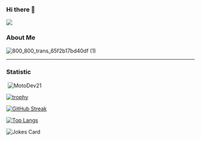 ### Hi there 👋
![](https://komarev.com/ghpvc/?username=mmoottoo21&color=orange)


### About Me
![800_800_trans_65f2b17bd40df (1)](https://github.com/MotoDev21/MotoDev21/assets/86869673/d4c9ec93-b523-4c6f-a76a-56773ccd26c4)




---

### Statistic
<p>&nbsp;<img align="center" src="https://github-readme-stats.vercel.app/api?username=MotoDev21&show_icons=true&locale=en" alt="MotoDev21" /></p>

[![trophy](https://github-profile-trophy.vercel.app/?username=MotoDev21)](https://github.com/ryo-ma/github-profile-trophy)

[![GitHub Streak](https://github-readme-streak-stats.herokuapp.com/?user=MotoDev21)](https://git.io/streak-stats)

[![Top Langs](https://github-readme-stats.vercel.app/api/top-langs/?username=MotoDev21&layout=compact)](https://github.com/anuraghazra/github-readme-stats)

![Jokes Card](https://readme-jokes.vercel.app/api)

